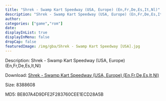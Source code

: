 ```yaml
---
title: "Shrek - Swamp Kart Speedway (USA, Europe) (En,Fr,De,Es,It,Nl)"
description: "Shrek - Swamp Kart Speedway (USA, Europe) (En,Fr,De,Es,It,Nl)"
author: 
categories: ["game","rom"]
date: 
displayInList: true
displayInMenu: false
dropCap: false
featuredImage: /img/gba/Shrek - Swamp Kart Speedway [USA].jpg
---
```


Description: Shrek - Swamp Kart Speedway (USA, Europe) (En,Fr,De,Es,It,Nl)

Download: <a style="text-decoration:underline;" href="https://mega.nz/#!uGICFAxS!0plgZy3VENortV3fQrqxuBnZ9fkZaY28htY-aJcUOgU" target = "_blank" rel = "nofollow" > Shrek - Swamp Kart Speedway (USA, Europe) (En,Fr,De,Es,It,Nl)</a>

Size: 8388608

MD5: BE807A4D9DFE2F283760CEE1ECD28A5B

